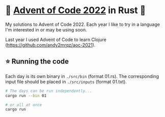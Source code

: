 # 🎄 [Advent of Code 2022](https://adventofcode.com/2022) in Rust 🦀

My solutions to Advent of Code 2022.  Each year I like to try in a
language I'm interested in or may be using soon.

Last year I used
Advent of Code to learn Clojure (https://github.com/andy2mrqz/aoc-2021).

## ⭐ Running the code

Each day is its own binary in `./src/bin` (format 01.rs).  The corresponding
input file should be placed in `./src/inputs` (format 01.txt).

```sh
# The days can be run independently...
cargo run --bin 01

# or all at once
cargo run
```
